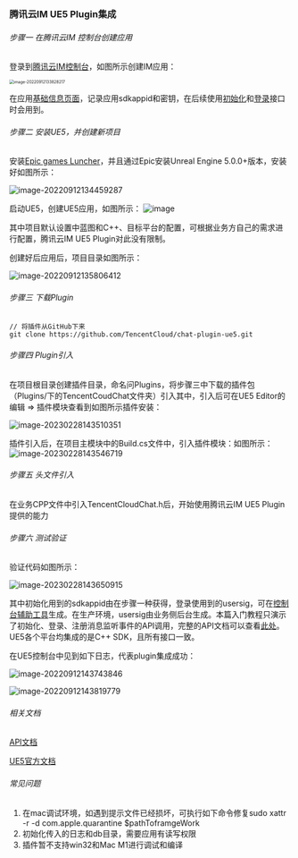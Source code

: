 ### 腾讯云IM UE5 Plugin集成

###### 步骤一 在腾讯云IM 控制台创建应用

登录到[腾讯云IM控制台](https://console.cloud.tencent.com/im)，如图所示创建IM应用：

<img src="https://markdown-1252238885.cos.ap-guangzhou.myqcloud.com/2022-09-12-053828.png" alt="image-20220912133828217" style="zoom:50%;" />

在应用[基础信息页面](https://console.cloud.tencent.com/im/detail)，记录应用sdkappid和密钥，在后续使用[初始化](https://im.sdk.qcloud.com/doc/zh-cn/classV2TIMManager.html#aecee922675b671cd979d68604a4be1bb)和[登录](https://im.sdk.qcloud.com/doc/zh-cn/classV2TIMManager.html#a6a9c19be21327ace77ab75657d2944b3)接口时会用到。

###### 步骤二 安装UE5，并创建新项目

安装[Epic games Luncher](https://store.epicgames.com/en-US/download)，并且通过Epic安装Unreal Engine 5.0.0+版本，安装好如图所示：

![image-20220912134459287](https://markdown-1252238885.cos.ap-guangzhou.myqcloud.com/2022-09-12-054459.png)

启动UE5，创建UE5应用，如图所示：
![image](https://user-images.githubusercontent.com/6051292/226270906-5b64d82e-40b8-4df5-af19-d92efc37fe3c.png)



其中项目默认设置中蓝图和C++、目标平台的配置，可根据业务方自己的需求进行配置，腾讯云IM UE5 Plugin对此没有限制。

创建好后应用后，项目目录如图所示：

![image-20220912135806412](https://markdown-1252238885.cos.ap-guangzhou.myqcloud.com/2022-09-12-055806.png)

###### 步骤三 下载Plugin

```shell
// 将插件从GitHub下来
git clone https://github.com/TencentCloud/chat-plugin-ue5.git
```



###### 步骤四 Plugin引入

在项目根目录创建插件目录，命名问Plugins，将步骤三中下载的插件包（Plugins/下的TencentCoudChat文件夹）引入其中，引入后可在UE5 Editor的编辑 => 插件模块查看到如图所示插件安装：

![image-20230228143510351](https://markdown-1252238885.cos.ap-guangzhou.myqcloud.com/2023-02-28-063517.png)

插件引入后，在项目主模块中的Build.cs文件中，引入插件模块：如图所示：
![image-20230228143546719](https://markdown-1252238885.cos.ap-guangzhou.myqcloud.com/2023-02-28-063547.png)

###### 步骤五 头文件引入

在业务CPP文件中引入TencentCloudChat.h后，开始使用腾讯云IM UE5 Plugin提供的能力

###### 步骤六 测试验证

验证代码如图所示：

![image-20230228143650915](https://markdown-1252238885.cos.ap-guangzhou.myqcloud.com/2023-02-28-063651.png)

其中初始化用到的sdkappid由在步骤一种获得，登录使用到的usersig，可在[控制台辅助工具](https://console.cloud.tencent.com/im/tool-usersig)生成。在生产环境，usersig由业务侧后台生成。本篇入门教程只演示了初始化、登录、注册消息监听事件的API调用，完整的API文档可以查看[此处](https://im.sdk.qcloud.com/doc/zh-cn/classV2TIMManager.html)。UE5各个平台均集成的是C++ SDK，且所有接口一致。

在UE5控制台中见到如下日志，代表plugin集成成功：

![image-20220912143743846](https://markdown-1252238885.cos.ap-guangzhou.myqcloud.com/2022-09-12-063744.png)

![image-20220912143819779](https://markdown-1252238885.cos.ap-guangzhou.myqcloud.com/2022-09-12-063820.png)

###### 相关文档

[API文档](https://im.sdk.qcloud.com/doc/zh-cn/classV2TIMManager.html)

[UE5官方文档](https://docs.unrealengine.com/5.0/zh-CN/)

###### 常见问题

1. 在mac调试环境，如遇到提示文件已经损坏，可执行如下命令修复sudo xattr -r -d com.apple.quarantine $pathToframgeWork 
2. 初始化传入的日志和db目录，需要应用有读写权限
3. 插件暂不支持win32和Mac M1进行调试和编译
